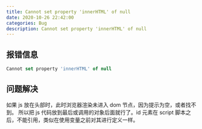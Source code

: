 ```yaml
---
title: Cannot set property 'innerHTML' of null
date: 2020-10-26 22:42:00
categories: Bug
description: Cannot set property 'innerHTML' of null
---
```


## 报错信息

```javascript
Cannot set property 'innerHTML' of null
```

## 问题解决

如果 js 放在头部时，此时浏览器渲染未进入 dom 节点，因为提示为空，或者找不到。
所以把 js 代码放到最后或调用的对象后面就行了。id 元素在 script 脚本之后，不能引用，类似在使用变量之前对其进行定义一样。
